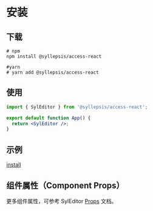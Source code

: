 # 安装 <!-- {docsify-ignore-all} -->

## 下载

```shell
# npm
npm install @syllepsis/access-react

#yarn
# yarn add @syllepsis/access-react
```

## 使用

```jsx
import { SylEditor } from '@syllepsis/access-react';

export default function App() {
  return <SylEditor />;
}
```

## 示例

[install](https://codesandbox.io/embed/install-sw8hz?hidenavigation=1 ':include :type=iframe width=100% height=500px')

## 组件属性（Component Props）

更多组件属性，可参考 SylEditor [Props](/zh-cn/props) 文档。